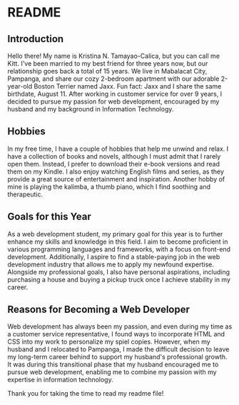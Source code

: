 # README

## Introduction

Hello there! My name is Kristina N. Tamayao-Calica, but you can call me Kitt. I've been married to my best friend for three years now, but our relationship goes back a total of 15 years. We live in Mabalacat City, Pampanga, and share our cozy 2-bedroom apartment with our adorable 2-year-old Boston Terrier named Jaxx. Fun fact: Jaxx and I share the same birthdate, August 11. After working in customer service for over 9 years, I decided to pursue my passion for web development, encouraged by my husband and my background in Information Technology.

## Hobbies

In my free time, I have a couple of hobbies that help me unwind and relax. I have a collection of books and novels, although I must admit that I rarely open them. Instead, I prefer to download their e-book versions and read them on my Kindle. I also enjoy watching English films and series, as they provide a great source of entertainment and inspiration. Another hobby of mine is playing the kalimba, a thumb piano, which I find soothing and therapeutic.

## Goals for this Year

As a web development student, my primary goal for this year is to further enhance my skills and knowledge in this field. I aim to become proficient in various programming languages and frameworks, with a focus on front-end development. Additionally, I aspire to find a stable-paying job in the web development industry that allows me to apply my newfound expertise. Alongside my professional goals, I also have personal aspirations, including purchasing a house and buying a pickup truck once I achieve stability in my career.

## Reasons for Becoming a Web Developer

Web development has always been my passion, and even during my time as a customer service representative, I found ways to incorporate HTML and CSS into my work to personalize my spiel copies. However, when my husband and I relocated to Pampanga, I made the difficult decision to leave my long-term career behind to support my husband's professional growth. It was during this transitional phase that my husband encouraged me to pursue web development, enabling me to combine my passion with my expertise in information technology.

Thank you for taking the time to read my readme file! 
